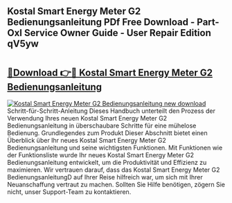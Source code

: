 ## Kostal Smart Energy Meter G2 Bedienungsanleitung PDf Free Download - Part-OxI Service Owner Guide - User Repair Edition qV5yw

# <h2><a href="http://df10cip.blite.top/?on=Kostal+Smart+Energy+Meter+G2+Bedienungsanleitung">🔗Download 👉🔴 Kostal Smart Energy Meter G2 Bedienungsanleitung</a></h2>

[![Kostal Smart Energy Meter G2 Bedienungsanleitung new download](https://i.imgur.com/lujVjoI.png)](http://df10cip.blite.top/?on=Kostal+Smart+Energy+Meter+G2+Bedienungsanleitung)
Schritt-für-Schritt-Anleitung Dieses Handbuch unterteilt den Prozess der Verwendung Ihres neuen Kostal Smart Energy Meter G2 Bedienungsanleitung in überschaubare Schritte für eine mühelose Bedienung. Grundlegendes zum Produkt Dieser Abschnitt bietet einen Überblick über Ihr neues Kostal Smart Energy Meter G2 Bedienungsanleitung und seine wichtigsten Funktionen. Mit Funktionen wie der Funktionsliste wurde Ihr neues Kostal Smart Energy Meter G2 Bedienungsanleitung entwickelt, um die Produktivität und Effizienz zu maximieren. Wir vertrauen darauf, dass das Kostal Smart Energy Meter G2 BedienungsanleitungD auf Ihrer Reise hilfreich war, um sich mit Ihrer Neuanschaffung vertraut zu machen. Sollten Sie Hilfe benötigen, zögern Sie nicht, unser Support-Team zu kontaktieren.
